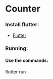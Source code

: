 # Counter

### Install flutter:
 - [Flutter](https://flutter.dev/docs/get-started/install)


### Running:

#### Use the commands:

flutter run


